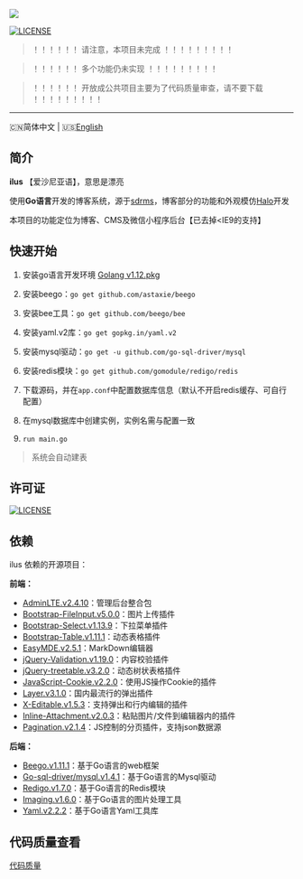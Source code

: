 ![](http://image.igerm.cn/img/20190325095035.png)

[![LICENSE](https://img.shields.io/badge/license-Anti%20996-blue.svg)](https://github.com/996icu/996.ICU/blob/master/LICENSE)

> ！！！！！！  请注意，本项目未完成  ！！！！！！！！！

> ！！！！！！    多个功能仍未实现  ！！！！！！！！！

> ！！！！！！    开放成公共项目主要为了代码质量审查，请不要下载  ！！！！！！！！！

------------------------------
🇨🇳简体中文 | 🇺🇸[English](README-en_US.md)

## 简介

**ilus** 【爱沙尼亚语】，意思是漂亮

使用**Go语言**开发的博客系统，源于[sdrms](https://github.com/lhtzbj12/sdrms)，博客部分的功能和外观模仿[Halo](https://github.com/halo-dev/halo)开发

本项目的功能定位为博客、CMS及微信小程序后台【已去掉<IE9的支持】



## 快速开始

1. 安装go语言开发环境 [Golang v1.12.pkg](https://dl.google.com/go/go1.12.darwin-amd64.pkg)

2. 安装beego：`go get github.com/astaxie/beego`

3. 安装bee工具：`go get github.com/beego/bee`

4. 安装yaml.v2库：`go get gopkg.in/yaml.v2`

5. 安装mysql驱动：`go get -u github.com/go-sql-driver/mysql`

6. 安装redis模块：`go get github.com/gomodule/redigo/redis`

7. 下载源码，并在`app.conf`中配置数据库信息（默认不开启redis缓存、可自行配置）

8. 在mysql数据库中创建实例，实例名需与配置一致

9. `run main.go`

> 系统会自动建表

## 许可证

[![LICENSE](https://img.shields.io/badge/license-Anti%20996-blue.svg)](https://github.com/996icu/996.ICU/blob/master/LICENSE)


## 依赖

ilus 依赖的开源项目：

**前端：**

- [AdminLTE.v2.4.10](https://github.com/ColorlibHQ/AdminLTE)：管理后台整合包
- [Bootstrap-FileInput.v5.0.0](https://github.com/kartik-v/bootstrap-fileinput)：图片上传插件
- [Bootstrap-Select.v1.13.9](https://github.com/snapappointments/bootstrap-select)：下拉菜单插件
- [Bootstrap-Table.v1.11.1](https://github.com/wenzhixin/bootstrap-table)：动态表格插件
- [EasyMDE.v2.5.1](https://github.com/Ionaru/easy-markdown-editor)：MarkDown编辑器
- [jQuery-Validation.v1.19.0](https://github.com/jquery-validation/jquery-validation)：内容校验插件
- [jQuery-treetable.v3.2.0](https://github.com/ludo/jquery-treetable)：动态树状表格插件
- [JavaScript-Cookie.v2.2.0](https://github.com/js-cookie/js-cookie)：使用JS操作Cookie的插件
- [Layer.v3.1.0](https://github.com/sentsin/layer)：国内最流行的弹出插件 
- [X-Editable.v1.5.3](https://github.com/vitalets/x-editable)：支持弹出和行内编辑的插件
- [Inline-Attachment.v2.0.3](https://github.com/Rovak/InlineAttachment)：粘贴图片/文件到编辑器内的插件
- [Pagination.v2.1.4](https://github.com/superRaytin/paginationjs)：JS控制的分页插件，支持json数据源


**后端：**

- [Beego.v1.11.1](https://github.com/astaxie/beego)：基于Go语言的web框架
- [Go-sql-driver/mysql.v1.4.1](https://github.com/go-sql-driver/mysql)：基于Go语言的Mysql驱动
- [Redigo.v1.7.0](https://github.com/gomodule/redigo)：基于Go语言的Redis模块
- [Imaging.v1.6.0](https://github.com/disintegration/imaging)：基于Go语言的图片处理工具
- [Yaml.v2.2.2](https://github.com/go-yaml/yaml)：基于Go语言Yaml工具库


## 代码质量查看
[代码质量](https://goreportcard.com/report/github.com/wellmoonloft/ilus)

